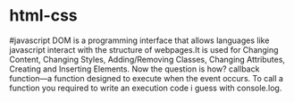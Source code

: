 # html-css
#javascript
DOM is a programming interface that allows languages like javascript interact with the structure of webpages.It is used for Changing Content, Changing Styles, Adding/Removing Classes, Changing Attributes, Creating and Inserting Elements. Now the question is how?
callback function—a function designed to execute when the event occurs. To call a function you required to write an execution code i guess with console.log.
